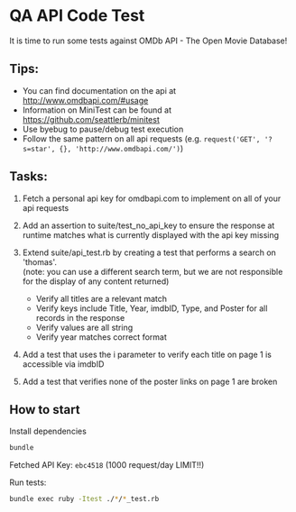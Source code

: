 # QA API Code Test

It is time to run some tests against OMDb API - The Open Movie Database!

## Tips:
  - You can find documentation on the api at http://www.omdbapi.com/#usage
  - Information on MiniTest can be found at https://github.com/seattlerb/minitest
  - Use byebug to pause/debug test execution
  - Follow the same pattern on all api requests (e.g. `request('GET', '?s=star', {}, 'http://www.omdbapi.com/')`)

## Tasks:
1) Fetch a personal api key for omdbapi.com to implement on all of your api requests

2) Add an assertion to suite/test_no_api_key to ensure the response at runtime matches what is currently displayed with the api key missing  
 
3) Extend suite/api_test.rb by creating a test that performs a search on 'thomas'.  
(note: you can use a different search term, but we are not responsible for the display of any content returned)
    - Verify all titles are a relevant match
    - Verify keys include Title, Year, imdbID, Type, and Poster for all records in the response
    - Verify values are all string
    - Verify year matches correct format

4) Add a test that uses the i parameter to verify each title on page 1 is accessible via imdbID

5) Add a test that verifies none of the poster links on page 1 are broken
 

## How to start
Install dependencies
```bash
bundle
```
Fetched API Key: `ebc4518` (1000 request/day LIMIT!!)

Run tests:
```bash
bundle exec ruby -Itest ./*/*_test.rb
```